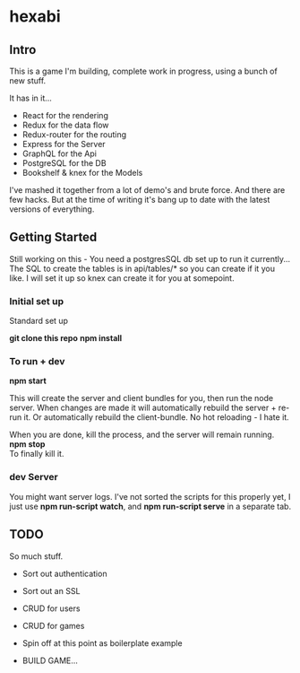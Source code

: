 # hexabi

## Intro

This is a game I'm building, complete work in progress, using a bunch of new stuff.

It has in it...

* React for the rendering
* Redux for the data flow
* Redux-router for the routing
* Express for the Server
* GraphQL for the Api
* PostgreSQL for the DB
* Bookshelf & knex for the Models

I've mashed it together from a lot of demo's and brute force. And there are few hacks.
But at the time of writing it's bang up to date with the latest versions of everything.

## Getting Started
Still working on this - You need a postgresSQL db set up to run it currently...
The SQL to create the tables is in api/tables/* so you can create if it you like.
I will set it up so knex can create it for you at somepoint.

### Initial set up
Standard set up

__git clone this repo__
__npm install__

### To run + dev
__npm start__  

This will create the server and client bundles for you, then run the node server.
When changes are made it will automatically rebuild the server + re-run it. Or
automatically rebuild the client-bundle. No hot reloading - I hate it.

When you are done, kill the process, and the server will remain running.  
__npm stop__  
To finally kill it.

### dev Server
You might want server logs. I've not sorted the scripts for this properly yet,
I just use __npm run-script watch__, and __npm run-script serve__ in a separate tab.

## TODO
So much stuff.

* Sort out authentication
* Sort out an SSL
* CRUD for users
* CRUD for games
* Spin off at this point as boilerplate example

* BUILD GAME...
